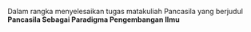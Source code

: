 Dalam rangka menyelesaikan tugas matakuliah Pancasila yang berjudul <br/> 
<b>Pancasila Sebagai Paradigma Pengembangan Ilmu</b>
